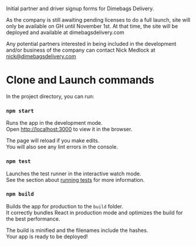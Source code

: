 Initial partner and driver signup forms for Dimebags Delivery. 

As the company is still awaiting pending licenses to do a full launch, site will only be available on GH until November 1st.
At that time, the site will be deployed and available at dimebagsdelivery.com

Any potential partners interested in being included in the development and/or business of the company can contact Nick Medlock at nick@dimebagsdelivery.com


# Clone and Launch commands

In the project directory, you can run:

### `npm start`

Runs the app in the development mode.<br />
Open [http://localhost:3000](http://localhost:3000) to view it in the browser.

The page will reload if you make edits.<br />
You will also see any lint errors in the console.

### `npm test`

Launches the test runner in the interactive watch mode.<br />
See the section about [running tests](https://facebook.github.io/create-react-app/docs/running-tests) for more information.

### `npm build`

Builds the app for production to the `build` folder.<br />
It correctly bundles React in production mode and optimizes the build for the best performance.

The build is minified and the filenames include the hashes.<br />
Your app is ready to be deployed!
